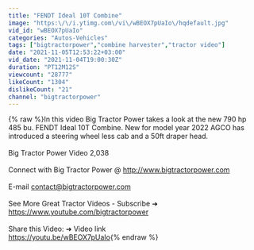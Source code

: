 ```yaml
---
title: "FENDT Ideal 10T Combine"
image: "https:\/\/i.ytimg.com\/vi\/wBEOX7pUaIo\/hqdefault.jpg"
vid_id: "wBEOX7pUaIo"
categories: "Autos-Vehicles"
tags: ["bigtractorpower","combine harvester","tractor video"]
date: "2021-11-05T12:53:22+03:00"
vid_date: "2021-11-04T19:00:30Z"
duration: "PT12M12S"
viewcount: "28777"
likeCount: "1304"
dislikeCount: "21"
channel: "bigtractorpower"
---
```

{% raw %}In this video Big Tractor Power takes a look at the new 790 hp 485 bu. FENDT Ideal 10T Combine.  New for model year 2022 AGCO has introduced a steering wheel less cab and a 50ft draper head.  <br /><br />Big Tractor Power Video 2,038<br /><br />Connect with Big Tractor Power @ <a rel="nofollow" target="blank" href="http://www.bigtractorpower.com​​​​​​">http://www.bigtractorpower.com​​​​​​</a> <br /><br />E-mail contact@bigtractorpower.com<br /><br />See More Great  Tractor Videos - Subscribe ➜ <a rel="nofollow" target="blank" href="https://www.youtube.com/bigtractorpower​">https://www.youtube.com/bigtractorpower​</a><br /><br />Share this Video: ➜ Video link <br /><a rel="nofollow" target="blank" href="https://youtu.be/wBEOX7pUaIo">https://youtu.be/wBEOX7pUaIo</a>{% endraw %}
